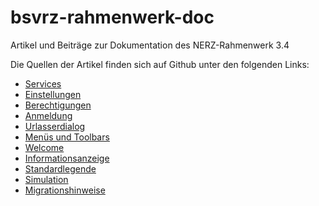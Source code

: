 
bsvrz-rahmenwerk-doc
====================

Artikel und Beiträge zur Dokumentation des NERZ-Rahmenwerk 3.4

Die Quellen der Artikel finden sich auf Github unter den folgenden Links:

- [Services](https://github.com/bitctrl/bsvrz-rahmenwerk-doc/blob/master/articles/rw-services.md)
- [Einstellungen](https://github.com/bitctrl/bsvrz-rahmenwerk-doc/blob/master/articles/rw-einstellungen.md)
- [Berechtigungen](https://github.com/bitctrl/bsvrz-rahmenwerk-doc/blob/master/articles/rw-rechte.md)
- [Anmeldung](https://github.com/bitctrl/bsvrz-rahmenwerk-doc/blob/master/articles/rw-login.md)
- [Urlasserdialog](https://github.com/bitctrl/bsvrz-rahmenwerk-doc/blob/master/articles/rw-urlasserdialog.md)
- [Menüs und Toolbars](https://github.com/bitctrl/bsvrz-rahmenwerk-doc/blob/master/articles/rw-menue.md)
- [Welcome](https://github.com/bitctrl/bsvrz-rahmenwerk-doc/blob/master/articles/rw-welcome.md)
- [Informationsanzeige](https://github.com/bitctrl/bsvrz-rahmenwerk-doc/blob/master/articles/rw-info.md)
- [Standardlegende](https://github.com/bitctrl/bsvrz-rahmenwerk-doc/blob/master/articles/rw-legende.md)
- [Simulation](https://github.com/bitctrl/bsvrz-rahmenwerk-doc/blob/master/articles/rw-simulation.md)
- [Migrationshinweise](https://github.com/bitctrl/bsvrz-rahmenwerk-doc/blob/master/articles/rw-migration.md)
